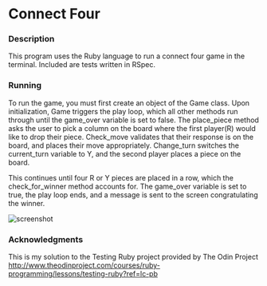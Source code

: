 # Connect Four

### Description

This program uses the Ruby language to run a connect four game in the terminal. Included are tests written in RSpec. 

### Running

To run the game, you must first create an object of the Game class. Upon initialization, Game triggers the play loop, which all other methods run through until the game_over variable is set to false. The place_piece method asks the user to pick a column on the board where the first player(R) would like to drop their piece. Check_move validates that their response is on the board, and places their move appropriately. Change_turn switches the current_turn variable to Y, and the second player places a piece on the board. 

This continues until four R or Y pieces are placed in a row, which the check_for_winner method accounts for. The game_over variable is set to true, the play loop ends, and a message is sent to the screen congratulating the winner.

![screenshot](https://cloud.githubusercontent.com/assets/23216543/24463138/f6261cd8-1473-11e7-98d2-07dfebd3efe0.png)


### Acknowledgments

This is my solution to the Testing Ruby project provided by The Odin Project http://www.theodinproject.com/courses/ruby-programming/lessons/testing-ruby?ref=lc-pb
